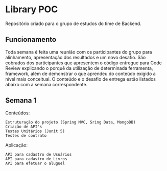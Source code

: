 # Library POC

Repositório criado para o grupo de estudos do time de Backend.

## Funcionamento

Toda semana é feita uma reunião com os participantes do grupo para alinhamento, apresentação dos resultados e um novo desafio. São cobrados dos participantes que apresentem o código entregue para Code Review explicando o porquê da utilização de determinada ferramenta, framework, além de demonstrar o que aprendeu do conteúdo exigido a nível mais conceitual.
O conteúdo e o desafio de entrega estão listados abaixo com a semana correspondente.

## Semana 1

Conteúdos:

    Estruturação do projeto (Spring MVC, Sring Data, MongoDB)
    Criação de API's
    Testes Unitários (Junit 5)
    Testes de contrato

Aplicação:

    API para cadastro de Usuários
    API para cadastro de Livros
    API para efetuar o aluguel



